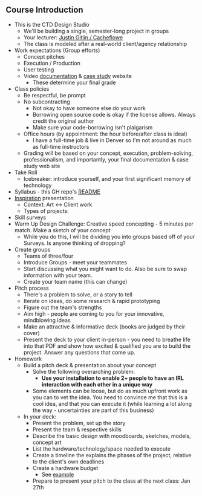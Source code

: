 ## Course Introduction

- This is the CTD Design Studio
  - We'll be building a single, semester-long project in groups
  - Your lecturer: [Justin Gitlin / Cacheflowe](https://cacheflowe.com)
  - The class is modeled after a real-world client/agency relationship
- Work expectations (Group efforts)
  - Concept pitches
  - Execution / Production
  - User testing
  - Video [documentation](../docs/documentation-tips.md) & [case study](../docs/case-study-examples.md) website 
    - These determine your final grade
- Class policies
  - Be respectful, be prompt
  - No subcontracting
    - Not okay to have someone else do your work
    - Borrowing open source code is okay if the license allows. Always credit the original author
    - Make sure your code-borrowing isn't plaigarism
  - Office hours (by appointment: the hour before/after class is ideal)
    - I have a full-time job & live in Denver so I'm not around as much as full-time instructors
  - Grading will be based on your concept, execution, problem-solving, professionalism, and importantly, your final documentation & case study web site
- Take Roll
  - Icebreaker: introduce yourself, and your first significant memory of technology
- Syllabus - this GH repo's [README](../README.md)
- [Inspiration](../docs/inspiring-projects.md) presentation
  - Context: Art <-> Client work
  - Types of projects: 
- Skill surveys
- Warm Up Design Challenge: Creative speed concepting - 5 minutes per match. Make a sketch of your concept
  - While you do this, I will be dividing you into groups based off of your Surveys. Is anyone thinking of dropping?
- Create groups
  - Teams of three/four
  - Introduce Groups - meet your teammates
  - Start discussing what you might want to do. Also be sure to swap information with your team.
  - Create your team name (this can change)
- Pitch process
  - There's a problem to solve, or a story to tell
  - Iterate on ideas, do some research & rapid prototyping
  - Figure out the team's strengths
  - Aim high - people are coming to you for your innovative, mindblowing ideas
  - Make an attractive & informative deck (books are judged by their cover)
  - Present the deck to your client in-person - you need to breathe life into that PDF and show how excited & qualified you are to build the project. Answer any questions that come up.
- Homework
  - Build a pitch deck & presentation about your concept
    - Solve the following overarching problem: 
      - **Use your installation to enable 2+ people to have an IRL interaction with each other in a unique way**
    - Some elements can be loose, but do as much upfront work as you can to vet the idea. You need to convince me that this is a cool idea, and that you can execute it (while learning a lot along the way - uncertainties are part of this business)
  - In your deck:
    - Present the problem, set up the story
    - Present the team & respective skills
    - Describe the basic design with moodboards, sketches, models, concept art
    - List the hardware/technology/space needed to execute
    - Create a timeline the explains the phases of the project, relative to the client's own deadlines
    - Create a hardware budget
      - See [example](../docs/example-hardware-budget.md)
    - Prepare to present your pitch to the class at the next class: Jan 27th

